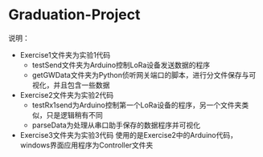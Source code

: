 # Graduation-Project
说明：
- Exercise1文件夹为实验1代码
  - testSend文件夹为Arduino控制LoRa设备发送数据的程序
  - getGWData文件夹为Python侦听网关端口的脚本，进行分文件保存与可视化，并且包含一些数据
- Exercise2文件夹为实验2代码
  - testRx1send为Arduino控制第一个LoRa设备的程序，另一个文件夹类似，只是逻辑稍有不同
  - parseData为处理从串口助手保存的数据程序并可视化
- Exercise3文件夹为实验3代码
  使用的是Exercise2中的Arduino代码，windows界面应用程序为Controller文件夹
